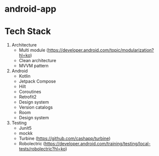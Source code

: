 # android-app

# Tech Stack
1. Architecture
    - Multi module (https://developer.android.com/topic/modularization?hl=ko)
    - Clean architecture
    - MVVM pattern
2. Android
    - Kotlin
    - Jetpack Compose
    - Hilt
    - Coroutines
    - Retrofit2
    - Design system
    - Version catalogs
    - Room
    - Design system
3. Testing
    - Junit5
    - mockk
    - Turbine (https://github.com/cashapp/turbine)
    - Robolectric (https://developer.android.com/training/testing/local-tests/robolectric?hl=ko)
